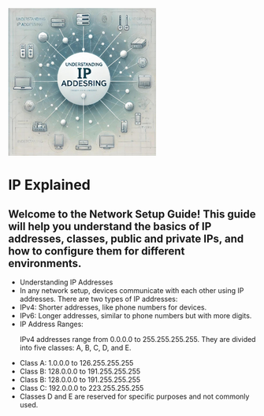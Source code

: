 <!DOCTYPE html>
<html lang="en">
<head>
    <meta charset="UTF-8">
    <meta name="viewport" content="width=device-width, initial-scale=1.0">
</head>
<body>
    <img src="https://github.com/AbhishekPattnayak23/Aws-Tasks/blob/main/Assets/Understanding_IP_Addressing.jpg"  width="300" height="300">
    <h1>IP Explained</h1>
    <h2>Welcome to the Network Setup Guide! This guide will help you understand the basics of IP addresses, classes, public and private IPs, and how to configure them for different environments.</h2>
    <ul>
        <li>Understanding IP Addresses</li>
        <li> In any network setup, devices communicate with each other using IP addresses. There are two types of IP addresses:</li>
        <li>IPv4: Shorter addresses, like phone numbers for devices.</li>
        <li>IPv6: Longer addresses, similar to phone numbers but with more digits.</li>
        <li>IP Address Ranges:
            <p>IPv4 addresses range from 0.0.0.0 to 255.255.255.255. They are divided into five classes: A, B, C, D, and E.</p>
        </li>
    </ul>
        <ul>
        <li>Class A: 1.0.0.0 to 126.255.255.255</li>
        <li>Class B: 128.0.0.0 to 191.255.255.255</li>
        <li>Class B: 128.0.0.0 to 191.255.255.255</li>
        <li>Class C: 192.0.0.0 to 223.255.255.255</li>
        <li>Classes D and E are reserved for specific purposes and not commonly used.</li>    
    </ul>
  
</body>
</html>
